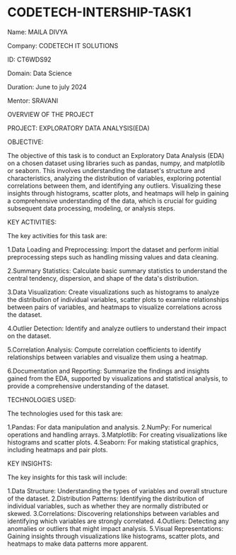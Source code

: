 # CODETECH-INTERSHIP-TASK1
Name: MAILA DIVYA

Company: CODETECH IT SOLUTIONS

ID: CT6WDS92

Domain: Data Science

Duration: June to july 2024

Mentor: SRAVANI


OVERVIEW OF THE PROJECT

PROJECT: EXPLORATORY DATA ANALYSIS(EDA)

OBJECTIVE:

The objective of this task is to conduct an Exploratory Data Analysis (EDA) on a chosen dataset using libraries such as pandas, numpy, and matplotlib or seaborn. This involves understanding the dataset's structure and characteristics, analyzing the distribution of variables, exploring potential correlations between them, and identifying any outliers. Visualizing these insights through histograms, scatter plots, and heatmaps will help in gaining a comprehensive understanding of the data, which is crucial for guiding subsequent data processing, modeling, or analysis steps.

KEY ACTIVITIES:

The key activities for this task are:

1.Data Loading and Preprocessing: Import the dataset and perform initial preprocessing steps such as handling missing values and data cleaning.

2.Summary Statistics: Calculate basic summary statistics to understand the central tendency, dispersion, and shape of the data's distribution.

3.Data Visualization: Create visualizations such as histograms to analyze the distribution of individual variables, scatter plots to examine relationships between pairs of variables, and heatmaps to visualize correlations across the dataset.

4.Outlier Detection: Identify and analyze outliers to understand their impact on the dataset.

5.Correlation Analysis: Compute correlation coefficients to identify relationships between variables and visualize them using a heatmap.

6.Documentation and Reporting: Summarize the findings and insights gained from the EDA, supported by visualizations and statistical analysis, to provide a comprehensive understanding of the dataset.

TECHNOLOGIES USED:

The technologies used for this task are:

1.Pandas: For data manipulation and analysis.
2.NumPy: For numerical operations and handling arrays.
3.Matplotlib: For creating visualizations like histograms and scatter plots.
4.Seaborn: For making statistical graphics, including heatmaps and pair plots.

KEY INSIGHTS:

The key insights for this task will include:

1.Data Structure: Understanding the types of variables and overall structure of the dataset.
2.Distribution Patterns: Identifying the distribution of individual variables, such as whether they are normally distributed or skewed.
3.Correlations: Discovering relationships between variables and identifying which variables are strongly correlated.
4.Outliers: Detecting any anomalies or outliers that might impact analysis.
5.Visual Representations: Gaining insights through visualizations like histograms, scatter plots, and heatmaps to make data patterns more apparent.




